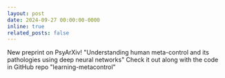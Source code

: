 ```yaml
---
layout: post
date: 2024-09-27 00:00:00-0000
inline: true
related_posts: false
---
```


New preprint on PsyArXiv! "Understanding human meta-control and its pathologies using deep neural networks" Check it out along with the code in GitHub repo "learning-metacontrol"
